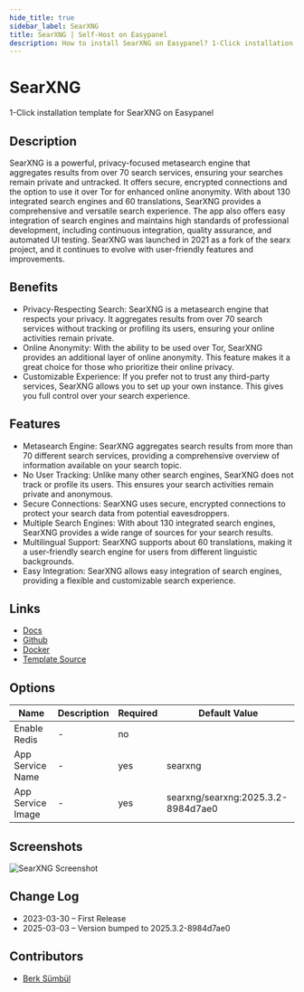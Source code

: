 ```yaml
---
hide_title: true
sidebar_label: SearXNG
title: SearXNG | Self-Host on Easypanel
description: How to install SearXNG on Easypanel? 1-Click installation template for SearXNG on Easypanel
---
```


<!-- generated -->

# SearXNG

1-Click installation template for SearXNG on Easypanel

## Description

SearXNG is a powerful, privacy-focused metasearch engine that aggregates results from over 70 search services, ensuring your searches remain private and untracked. It offers secure, encrypted connections and the option to use it over Tor for enhanced online anonymity. With about 130 integrated search engines and 60 translations, SearXNG provides a comprehensive and versatile search experience. The app also offers easy integration of search engines and maintains high standards of professional development, including continuous integration, quality assurance, and automated UI testing. SearXNG was launched in 2021 as a fork of the searx project, and it continues to evolve with user-friendly features and improvements.

## Benefits

- Privacy-Respecting Search: SearXNG is a metasearch engine that respects your privacy. It aggregates results from over 70 search services without tracking or profiling its users, ensuring your online activities remain private.
- Online Anonymity: With the ability to be used over Tor, SearXNG provides an additional layer of online anonymity. This feature makes it a great choice for those who prioritize their online privacy.
- Customizable Experience: If you prefer not to trust any third-party services, SearXNG allows you to set up your own instance. This gives you full control over your search experience.

## Features

- Metasearch Engine: SearXNG aggregates search results from more than 70 different search services, providing a comprehensive overview of information available on your search topic.
- No User Tracking: Unlike many other search engines, SearXNG does not track or profile its users. This ensures your search activities remain private and anonymous.
- Secure Connections: SearXNG uses secure, encrypted connections to protect your search data from potential eavesdroppers.
- Multiple Search Engines: With about 130 integrated search engines, SearXNG provides a wide range of sources for your search results.
- Multilingual Support: SearXNG supports about 60 translations, making it a user-friendly search engine for users from different linguistic backgrounds.
- Easy Integration: SearXNG allows easy integration of search engines, providing a flexible and customizable search experience.

## Links

- [Docs](https://docs.searxng.org/)
- [Github](https://github.com/searxng/searxng)
- [Docker](https://hub.docker.com/r/searxng/searxng)
- [Template Source](https://github.com/easypanel-io/templates/tree/main/templates/searxng)

## Options

Name | Description | Required | Default Value
-|-|-|-
Enable Redis | - | no | 
App Service Name | - | yes | searxng
App Service Image | - | yes | searxng/searxng:2025.3.2-8984d7ae0

## Screenshots

![SearXNG Screenshot](./assets/screenshot.png)

## Change Log

- 2023-03-30 – First Release
- 2025-03-03 – Version bumped to 2025.3.2-8984d7ae0

## Contributors

- [Berk Sümbül](https://berksmbl.com)
